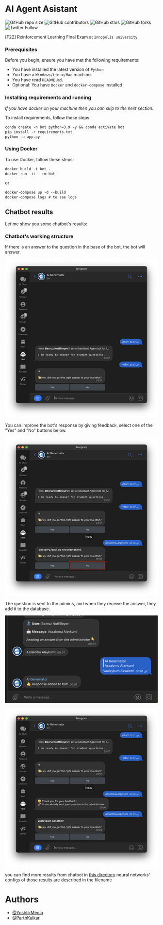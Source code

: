 AI Agent Asistant
=====
<!--- These are examples. See https://shields.io for others or to customize this set of shields. You might want to include dependencies, project status and licence info here --->
![GitHub repo size](https://img.shields.io/github/repo-size/Reinforcement-Learning-F22/AI-Agent-Assistant)
![GitHub contributors](https://img.shields.io/github/contributors/Reinforcement-Learning-F22/AI-Agent-Assistant)
![GitHub stars](https://img.shields.io/github/stars/Reinforcement-Learning-F22/AI-Agent-Assistant?style=social)
![GitHub forks](https://img.shields.io/github/forks/Reinforcement-Learning-F22/AI-Agent-Assistant?style=social)
![Twitter Follow](https://img.shields.io/twitter/follow/bnutfilloyev?style=social)

[F22] Reinforcement Learning Final Exam at `Innopolis university`

### Prerequisites

Before you begin, ensure you have met the following requirements:

* You have installed the latest version of `Python`
* You have a `Windows/Linux/Mac` machine.
* You have read `README.md`.
* Optional: You have `Docker` and `docker-compose` installed.

### Installing requirements and running

_If you have docker on your machine then you can skip to the next section._

To install requirements, follow these steps:

```shell
conda create -n bot python=3.9 -y && conda activate bot
pip install -r requirements.txt
python -u app.py
```

### Using Docker

To use Docker, follow these steps:

```shell
docker build -t bot .
docker run -it --rm bot
```

or

```shell
docker-compose up -d --build
docker-compose logs # to see logs
```

## Chatbot results

Let me show you some chatbot's results:

### Chatbot's working structure

If there is an answer to the question in the base of the bot, the bot will answer.

![](assets/hello_message.png)

You can improve the bot's response by giving feedback, select one of the "Yes" and "No" buttons below.

![](assets/no_button.png)

The question is sent to the admins, and when they receive the answer, they add it to the database.

![](assets/asnwering_message.png)

![](assets/last_part.png)

you can find more results from chatbot in <a href='result' target="_blank">this directory</a> neural networks' configs
of those results are described in the filename

# Authors

* [@YoshlikMedia](https://github.com/yoshlikmedia)
* [@ParthKalkar](https://github.com/Odilbek99) 
